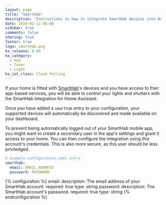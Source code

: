 ```yaml
---
layout: page
title: "SmartHab"
description: "Instructions on how to integrate SmartHab devices into Home Assistant"
date: 2019-02-13 08:00
sidebar: true
comments: false
sharing: true
footer: true
logo: smarthab.png
ha_release: 0.94
ha_category:
  - Hub
  - Cover
  - Light
ha_iot_class: Cloud Polling
---
```


If your home is fitted with [SmartHab](http://www.smarthab.fr/en/home/)'s 
devices and you have access to their app-based services, you will be able 
to control your lights and shutters with the SmartHab integration for Home 
Assistant.

Once you have added a `smarthab` entry to your configuration, your supported 
devices will automatically be discovered and made available on your dashboard.

<div class='note warning'>
  To prevent being automatically logged out of your SmartHab mobile app, you
  might want to create a secondary user in the app's settings and grant it
  access to your home. You can then configure the integration using this account's
  credentials. This is also more secure, as this user should be less priviledged.
</div>

```yaml
# Example configuration.yaml entry
smarthab:
  email: EMAIL_ADDRESS
  password: PASSWORD
```

{% configuration %}
email:
  description: The email address of your SmartHab account.
  required: true
  type: string
password:
  description: The SmartHab account's password.
  required: true
  type: string
{% endconfiguration %}
